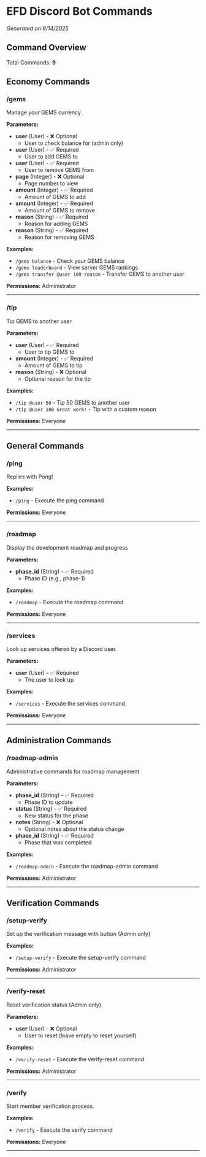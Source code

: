 # EFD Discord Bot Commands

*Generated on 9/14/2025*

## Command Overview

Total Commands: **9**

## Economy Commands

### /gems

Manage your GEMS currency

**Parameters:**

- **user** (User) - ❌ Optional
  - User to check balance for (admin only)
- **user** (User) - ✅ Required
  - User to add GEMS to
- **user** (User) - ✅ Required
  - User to remove GEMS from
- **page** (Integer) - ❌ Optional
  - Page number to view
- **amount** (Integer) - ✅ Required
  - Amount of GEMS to add
- **amount** (Integer) - ✅ Required
  - Amount of GEMS to remove
- **reason** (String) - ✅ Required
  - Reason for adding GEMS
- **reason** (String) - ✅ Required
  - Reason for removing GEMS

**Examples:**

- `/gems balance` - Check your GEMS balance
- `/gems leaderboard` - View server GEMS rankings
- `/gems transfer @user 100 reason` - Transfer GEMS to another user

**Permissions:** Administrator

---

### /tip

Tip GEMS to another user

**Parameters:**

- **user** (User) - ✅ Required
  - User to tip GEMS to
- **amount** (Integer) - ✅ Required
  - Amount of GEMS to tip
- **reason** (String) - ❌ Optional
  - Optional reason for the tip

**Examples:**

- `/tip @user 50` - Tip 50 GEMS to another user
- `/tip @user 100 Great work!` - Tip with a custom reason

**Permissions:** Everyone

---

## General Commands

### /ping

Replies with Pong!

**Examples:**

- `/ping` - Execute the ping command

**Permissions:** Everyone

---

### /roadmap

Display the development roadmap and progress

**Parameters:**

- **phase_id** (String) - ✅ Required
  - Phase ID (e.g., phase-1)

**Examples:**

- `/roadmap` - Execute the roadmap command

**Permissions:** Everyone

---

### /services

Look up services offered by a Discord user.

**Parameters:**

- **user** (User) - ✅ Required
  - The user to look up

**Examples:**

- `/services` - Execute the services command

**Permissions:** Everyone

---

## Administration Commands

### /roadmap-admin

Administrative commands for roadmap management

**Parameters:**

- **phase_id** (String) - ✅ Required
  - Phase ID to update
- **status** (String) - ✅ Required
  - New status for the phase
- **notes** (String) - ❌ Optional
  - Optional notes about the status change
- **phase_id** (String) - ✅ Required
  - Phase that was completed

**Examples:**

- `/roadmap-admin` - Execute the roadmap-admin command

**Permissions:** Administrator

---

## Verification Commands

### /setup-verify

Set up the verification message with button (Admin only)

**Examples:**

- `/setup-verify` - Execute the setup-verify command

**Permissions:** Administrator

---

### /verify-reset

Reset verification status (Admin only)

**Parameters:**

- **user** (User) - ❌ Optional
  - User to reset (leave empty to reset yourself)

**Examples:**

- `/verify-reset` - Execute the verify-reset command

**Permissions:** Administrator

---

### /verify

Start member verification process.

**Examples:**

- `/verify` - Execute the verify command

**Permissions:** Everyone

---

